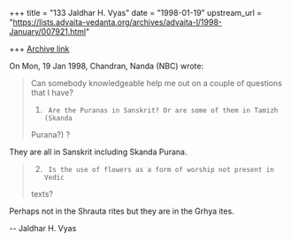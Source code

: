+++
title = "133 Jaldhar H. Vyas"
date = "1998-01-19"
upstream_url = "https://lists.advaita-vedanta.org/archives/advaita-l/1998-January/007921.html"

+++
[Archive link](https://lists.advaita-vedanta.org/archives/advaita-l/1998-January/007921.html)

On Mon, 19 Jan 1998, Chandran, Nanda (NBC) wrote:

> Can somebody knowledgeable help me out on a couple of questions that I have?
>
> 1.      Are the Puranas in Sanskrit? Or are some of them in Tamizh (Skanda
> Purana?) ?

They are all in Sanskrit including Skanda Purana.

> 2.      Is the use of flowers as a form of worship not present in Vedic
> texts?
>

Perhaps not in the Shrauta rites but they are in the Grhya ites.


--
Jaldhar H. Vyas <jaldhar at braincells.com>

